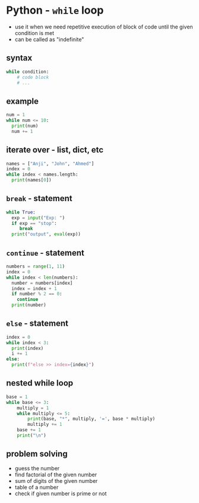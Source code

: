 # Python - `while` loop

* use it when we need repetitive execution of block of code until the given condition is met
* can be called as "indefinite"

## syntax

```python
while condition:
    # code block
    # ...
```

## example

```python
num = 1
while num <= 10:
  print(num)
  num += 1
```

## iterate over - list, dict, etc

```python
names = ["Anji", "John", "Ahmed"]
index = 0
while index < names.length:
  print(names[0])
```

## `break` - statement

```python
while True:
  exp = input("Exp: ")
  if exp == "stop":
     break
  print("output", eval(exp))
```

## `continue` - statement

```python
numbers = range(1, 11)
index = 0
while index < len(numbers):
  number = numbers[index]
  index = index + 1
  if number % 2 == 0:
    continue
  print(number)
```

## `else` - statement

```python
index = 0
while index < 3:
  print(index)
  i += 1
else:
  print(f"else >> index={index}")
```

## nested while loop

```python
base = 1
while base <= 3:
    multiply = 1
    while multiply <= 5:
        print(base, "*", multiply, '=', base * multiply)
        multiply += 1
    base += 1
    print("\n")
```

## problem solving

* guess the number
* find factorial of the given number
* sum of digits of the given number
* table of a number
* check if given number is prime or not
